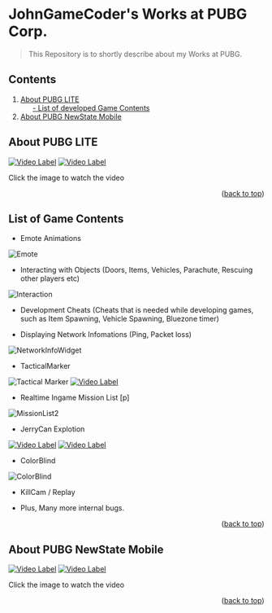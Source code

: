 <div id="top"></div>

# JohnGameCoder's Works at PUBG Corp.
  > This Repository is to shortly describe about my Works at PUBG. 

## Contents
  <ol>
    <li>
      <a href="#about-pubg-lite">About PUBG LITE</a>
        <ul><a href="#list-of-game-contents"> - List of developed Game Contents</a></ul>
    </li>
      <li>
      <a href="#about-pubg-newstate-mobile">About PUBG NewState Mobile</a>
    </li>
  </ol>

## About PUBG LITE
  [![Video Label](http://img.youtube.com/vi/vl4CuBw85f8/0.jpg)](https://youtu.be/vl4CuBw85f8) [![Video Label](http://img.youtube.com/vi/-oxXpfVK9rY/0.jpg)](https://youtu.be/-oxXpfVK9rY)

Click the image to watch the video

<p align="right">(<a href="#top">back to top</a>)</p>

## List of Game Contents
  * Emote Animations

  ![Emote](https://user-images.githubusercontent.com/35551084/71655966-b5f2bc00-2d7c-11ea-8d13-852b2daf54b1.jpg)

  * Interacting with Objects (Doors, Items, Vehicles, Parachute, Rescuing other players etc)

  ![Interaction](https://user-images.githubusercontent.com/35551084/71656751-f9025e80-2d7f-11ea-860d-b0b5b328c1ce.jpg)

  * Development Cheats 
  (Cheats that is needed while developing games, such as  Item Spawning, Vehicle Spawning, Bluezone timer)

  * Displaying Network Infomations (Ping, Packet loss)

  ![NetworkInfoWidget](https://user-images.githubusercontent.com/35551084/71655537-98245780-2d7a-11ea-8f77-f16c886af218.JPG)

  * TacticalMarker

  ![Tactical Marker](https://user-images.githubusercontent.com/35551084/71655659-1aad1700-2d7b-11ea-9dcd-6ca92152d396.JPG)
  [![Video Label](http://img.youtube.com/vi/wUi2X_2ozvM/0.jpg)](https://youtu.be/wUi2X_2ozvM)

  * Realtime Ingame Mission List [p]

  ![MissionList2](https://user-images.githubusercontent.com/35551084/71657363-e178a500-2d82-11ea-9a68-fce944a3249a.jpg)

  * JerryCan Explotion

  [![Video Label](http://img.youtube.com/vi/U8yg96qlk1c/0.jpg)](https://youtu.be/U8yg96qlk1c)
  [![Video Label](http://img.youtube.com/vi/WHcISFdyFGI/0.jpg)](https://youtu.be/WHcISFdyFGI)

  * ColorBlind

  ![ColorBlind](https://user-images.githubusercontent.com/35551084/71657148-f9035e00-2d81-11ea-847b-8bfdb56f4f5d.jpg)

  * KillCam / Replay

  * Plus, Many more internal bugs. 

<p align="right">(<a href="#top">back to top</a>)</p>


## About PUBG NewState Mobile
  [![Video Label](http://img.youtube.com/vi/htld_r86pfI/0.jpg)](https://youtu.be/htld_r86pfI) [![Video Label](http://img.youtube.com/vi/sJ4GFIVX1z4/0.jpg)](https://youtu.be/sJ4GFIVX1z4)
  
  Click the image to watch the video
  
<p align="right">(<a href="#top">back to top</a>)</p>
